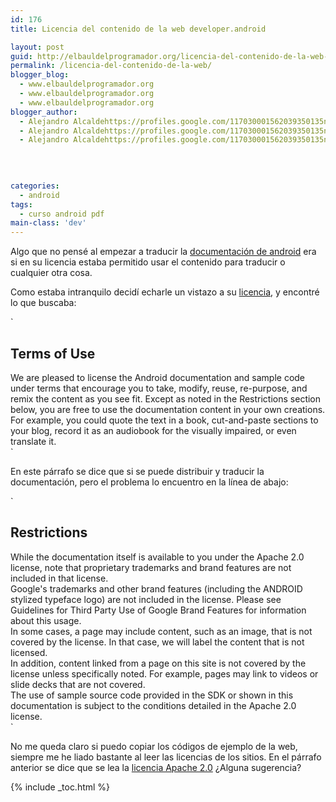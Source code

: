 ```yaml
---
id: 176
title: Licencia del contenido de la web developer.android

layout: post
guid: http://elbauldelprogramador.org/licencia-del-contenido-de-la-web-developer-android/
permalink: /licencia-del-contenido-de-la-web/
blogger_blog:
  - www.elbauldelprogramador.org
  - www.elbauldelprogramador.org
  - www.elbauldelprogramador.org
blogger_author:
  - Alejandro Alcaldehttps://profiles.google.com/117030001562039350135noreply@blogger.com
  - Alejandro Alcaldehttps://profiles.google.com/117030001562039350135noreply@blogger.com
  - Alejandro Alcaldehttps://profiles.google.com/117030001562039350135noreply@blogger.com

  
  
  
categories:
  - android
tags:
  - curso android pdf
main-class: 'dev'
---
```

Algo que no pensé al empezar a traducir la [documentación de android][1] era si en su licencia estaba permitido usar el contenido para traducir o cualquier otra cosa.

Como estaba intranquilo decidí echarle un vistazo a su [licencia][2], y encontré lo que buscaba:

`</p>
<h2>Terms of Use</h2>
<p>We are pleased to license the Android documentation and sample code under terms that encourage you to take, modify, reuse, re-purpose, and remix the content as you see fit. Except as noted in the Restrictions section below, you are free to use the documentation content in your own creations. For example, you could quote the text in a book, cut-and-paste sections to your blog, record it as an audiobook for the visually impaired, or even translate it.<br />
`

En este párrafo se dice que si se puede distribuir y traducir la documentación, pero el problema lo encuentro en la línea de abajo:

`</p>
<h2>Restrictions</h2>
<p>While the documentation itself is available to you under the Apache 2.0 license, note that proprietary trademarks and brand features are not included in that license.<br />
Google's trademarks and other brand features (including the ANDROID stylized typeface logo) are not included in the license. Please see Guidelines for Third Party Use of Google Brand Features for information about this usage.<br />
In some cases, a page may include content, such as an image, that is not covered by the license. In that case, we will label the content that is not licensed.<br />
In addition, content linked from a page on this site is not covered by the license unless specifically noted. For example, pages may link to videos or slide decks that are not covered.<br />
The use of sample source code provided in the SDK or shown in this documentation is subject to the conditions detailed in the Apache 2.0 license.<br />
`

No me queda claro si puedo copiar los códigos de ejemplo de la web, siempre me he liado bastante al leer las licencias de los sitios. En el párrafo anterior se dice que se lea la [licencia Apache 2.0][3] ¿Alguna sugerencia?



 [1]: http://bashyc.blogspot.com/p/guia-de-desarrollo-android.html
 [2]: http://developer.android.com/license.html
 [3]: http://www.apache.org/licenses/LICENSE-2.0

{% include _toc.html %}
